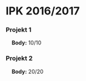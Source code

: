 # IPK 2016/2017
### Projekt 1
&nbsp; &nbsp; **Body:** 10/10
### Projekt 2
&nbsp; &nbsp; **Body:** 20/20
